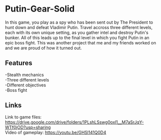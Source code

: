 # Putin-Gear-Solid

In this game, you play as a spy who has been sent out by The President to hunt down and defeat Vladimir Putin. Travel accross three different levels, each with its own unique setting, as you gather intel and destroy Putin's bunker. All of this leads up to the final level in which you fight Putin in an epic boss fight. This was another project that me and my friends worked on and we are proud of how it turned out.  

## Features

-Stealth mechanics  
-Three different levels  
-Different objectives  
-Boss fight  

## Links

Link to game files: https://drive.google.com/drive/folders/1PLshLSswg0oxl1__M7aSrJqY-WTf0jOD?usp=sharing  
Video of gameplay: https://youtu.be/GHSl141Q0D4  
